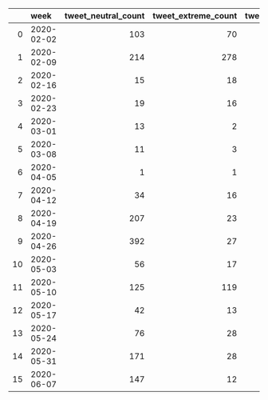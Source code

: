 |    | week       |   tweet_neutral_count |   tweet_extreme_count |   tweet_count |
|---:|:-----------|----------------------:|----------------------:|--------------:|
|  0 | 2020-02-02 |                   103 |                    70 |           173 |
|  1 | 2020-02-09 |                   214 |                   278 |           492 |
|  2 | 2020-02-16 |                    15 |                    18 |            33 |
|  3 | 2020-02-23 |                    19 |                    16 |            35 |
|  4 | 2020-03-01 |                    13 |                     2 |            15 |
|  5 | 2020-03-08 |                    11 |                     3 |            14 |
|  6 | 2020-04-05 |                     1 |                     1 |             2 |
|  7 | 2020-04-12 |                    34 |                    16 |            50 |
|  8 | 2020-04-19 |                   207 |                    23 |           230 |
|  9 | 2020-04-26 |                   392 |                    27 |           419 |
| 10 | 2020-05-03 |                    56 |                    17 |            73 |
| 11 | 2020-05-10 |                   125 |                   119 |           244 |
| 12 | 2020-05-17 |                    42 |                    13 |            55 |
| 13 | 2020-05-24 |                    76 |                    28 |           104 |
| 14 | 2020-05-31 |                   171 |                    28 |           199 |
| 15 | 2020-06-07 |                   147 |                    12 |           159 |